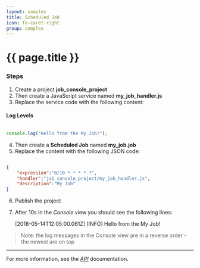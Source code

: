 ```yaml
---
layout: samples
title: Scheduled Job
icon: fa-caret-right
group: complex
---
```


{{ page.title }}
===

### Steps


1. Create a project **job_console_project**
2. Then create a JavaScript service named **my_job_handler.js**
3. Replace the service code with the following content:

#### Log Levels

```javascript

console.log("Hello from the My Job!");

```

4. Then create a **Scheduled Job** named **my_job.job**
5. Replace the content with the following JSON code:

```json

{
	"expression":"0/10 * * * * ?",
	"handler":"job_console_project/my_job_handler.js",
	"description":"My Job"
}

```

6. Publish the project
8. After 10s in the *Console* view you should see the following lines:

	[2018-05-14T12:05:00.061Z] [INFO] Hello from the My Job!

> Note: the log messages in the Console view are in a reverse order - the newest are on top

---

For more information, see the *[API](../api/)* documentation.
